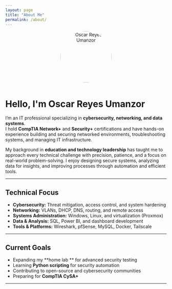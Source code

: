 ```yaml
---
layout: page
title: "About Me"
permalink: /about/
---
```


<div style="text-align:center;">
  <img src="{{ '/newid.jpg' | relative_url }}" alt="Oscar Reyes Umanzor" width="160" style="border-radius:50%; margin-bottom:10px;">
</div>

#  Hello, I'm Oscar Reyes Umanzor

I’m an IT professional specializing in **cybersecurity, networking, and data systems**.  
I hold **CompTIA Network+** and **Security+** certifications and have hands-on experience building and securing networked environments, troubleshooting systems, and managing IT infrastructure.  

My background in **education and technology leadership** has taught me to approach every technical challenge with precision, patience, and a focus on real-world problem-solving. I enjoy designing secure systems, analyzing data for insights, and improving processes through automation and efficient tools.

---

## Technical Focus

- **Cybersecurity:** Threat mitigation, access control, and system hardening  
- **Networking:** VLANs, DHCP, DNS, routing, and remote access  
- **Systems Administration:** Windows, Linux, and virtualization (Proxmox)  
- **Data & Analysis:** SQL, Power BI, and dashboard development  
- **Tools & Platforms:** Wireshark, pfSense, MySQL, Docker, Tailscale  

---

## Current Goals

- Expanding my **home lab ** for advanced security testing  
- Learning **Python scripting** for security automation  
- Contributing to open-source and cybersecurity communities  
- Preparing for **CompTIA CySA+**

---

